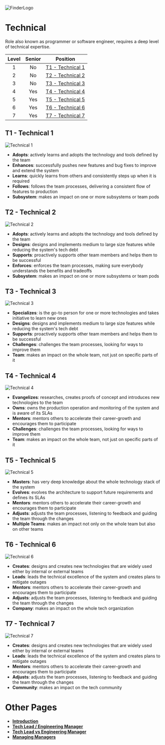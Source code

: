 <img alt="FinderLogo" src="/charts/Finder-logo.png">

# Technical

Role also known as programmer or software engineer, requires a deep level of technical expertise.

| Level | Senior | Position |
| :---: | :---: | :---: |
| 1 | No | [T1 - Technical 1](#T1---Technical-1) |
| 2 | No | [T2 - Technical 2](#T2---Technical-2) |
| 3 | No | [T3 - Technical 3](#T3---Technical-3) |
| 4 | Yes | [T4 - Technical 4](#T4---Technical-4) |
| 5 | Yes | [T5 - Technical 5](#T5---Technical-5) |
| 6 | Yes | [T6 - Technical 6](#T6---Technical-6) |
| 7 | Yes | [T7 - Technical 7](#T7---Technical-7) |

## T1 - Technical 1

<picture>
  <source media="(prefers-color-scheme: dark)" srcset="/charts/technical-1-dark.png">
  <source media="(prefers-color-scheme: light)" srcset="/charts/technical-1.png">
  <img alt="Technical 1" src="/charts/technical-1.png">
</picture>

* **Adopts**: actively learns and adopts the technology and tools defined by the team
* **Enhances**: successfully pushes new features and bug fixes to improve and extend the system
* **Learns**: quickly learns from others and consistently steps up when it is required
* **Follows**: follows the team processes, delivering a consistent flow of features to production
* **Subsystem**: makes an impact on one or more subsystems or team pods

## T2 - Technical 2

<picture>
  <source media="(prefers-color-scheme: dark)" srcset="/charts/technical-2-dark.png">
  <source media="(prefers-color-scheme: light)" srcset="/charts/technical-2.png">
  <img alt="Technical 2" src="/charts/technical-2.png">
</picture>

* **Adopts**: actively learns and adopts the technology and tools defined by the team
* **Designs**: designs and implements medium to large size features while reducing the system's tech debt
* **Supports**: proactively supports other team members and helps them to be successful
* **Enforces**: enforces the team processes, making sure everybody understands the benefits and tradeoffs
* **Subsystem**: makes an impact on one or more subsystems or team pods

## T3 - Technical 3

<picture>
  <source media="(prefers-color-scheme: dark)" srcset="/charts/technical-3-dark.png">
  <source media="(prefers-color-scheme: light)" srcset="/charts/technical-3.png">
  <img alt="Technical 3" src="/charts/technical-3.png">
</picture>

* **Specializes**: is the go-to person for one or more technologies and takes initiative to learn new ones
* **Designs**: designs and implements medium to large size features while reducing the system's tech debt
* **Supports**: proactively supports other team members and helps them to be successful
* **Challenges**: challenges the team processes, looking for ways to improve them
* **Team**: makes an impact on the whole team, not just on specific parts of it

## T4 - Technical 4

<picture>
  <source media="(prefers-color-scheme: dark)" srcset="/charts/technical-4-dark.png">
  <source media="(prefers-color-scheme: light)" srcset="/charts/technical-4.png">
  <img alt="Technical 4" src="/charts/technical-4.png">
</picture>

* **Evangelizes**: researches, creates proofs of concept and introduces new technologies to the team
* **Owns**: owns the production operation and monitoring of the system and is aware of its SLAs
* **Mentors**: mentors others to accelerate their career-growth and encourages them to participate
* **Challenges**: challenges the team processes, looking for ways to improve them
* **Team**: makes an impact on the whole team, not just on specific parts of it

## T5 - Technical 5

<picture>
  <source media="(prefers-color-scheme: dark)" srcset="/charts/technical-5-dark.png">
  <source media="(prefers-color-scheme: light)" srcset="/charts/technical-5.png">
  <img alt="Technical 5" src="/charts/technical-5.png">
</picture>

* **Masters**: has very deep knowledge about the whole technology stack of the system
* **Evolves**: evolves the architecture to support future requirements and defines its SLAs
* **Mentors**: mentors others to accelerate their career-growth and encourages them to participate
* **Adjusts**: adjusts the team processes, listening to feedback and guiding the team through the changes
* **Multiple Teams**: makes an impact not only on the whole team but also on other teams

## T6 - Technical 6

<picture>
  <source media="(prefers-color-scheme: dark)" srcset="/charts/technical-6-dark.png">
  <source media="(prefers-color-scheme: light)" srcset="/charts/technical-6.png">
  <img alt="Technical 6" src="/charts/technical-6.png">
</picture>

* **Creates**: designs and creates new technologies that are widely used either by internal or external teams
* **Leads**: leads the technical excellence of the system and creates plans to mitigate outages
* **Mentors**: mentors others to accelerate their career-growth and encourages them to participate
* **Adjusts**: adjusts the team processes, listening to feedback and guiding the team through the changes
* **Company**: makes an impact on the whole tech organization

## T7 - Technical 7

<picture>
  <source media="(prefers-color-scheme: dark)" srcset="/charts/technical-7-dark.png">
  <source media="(prefers-color-scheme: light)" srcset="/charts/technical-7.png">
  <img alt="Technical 7" src="/charts/technical-7.png">
</picture>

* **Creates**: designs and creates new technologies that are widely used either by internal or external teams
* **Leads**: leads the technical excellence of the system and creates plans to mitigate outages
* **Mentors**: mentors others to accelerate their career-growth and encourages them to participate
* **Adjusts**: adjusts the team processes, listening to feedback and guiding the team through the changes
* **Community**: makes an impact on the tech community

# Other Pages

* [**Introduction**](README.md)
* [**Tech Lead / Engineering Manager**](TechLead.md)
* [**Tech Lead vs Engineering Manager**](TechLead-EngineeringManager.md)
* [**Managing Managers**](Managing-Managers.md)
